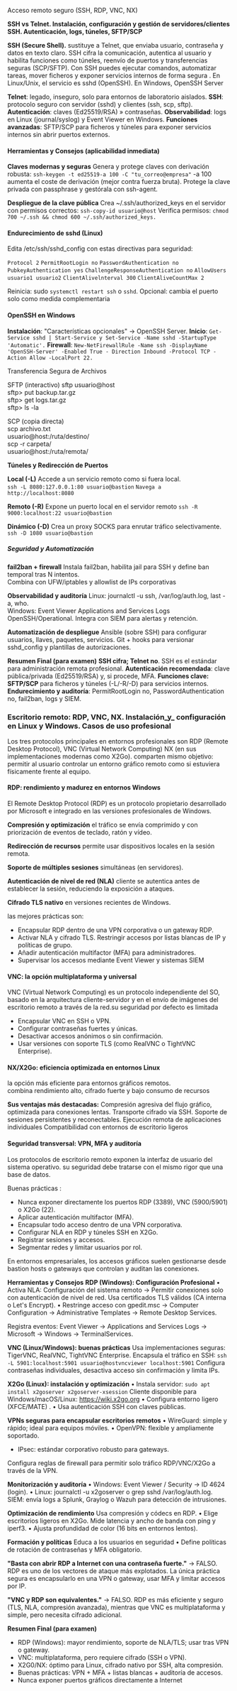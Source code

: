 Acceso remoto seguro (SSH, RDP, VNC, NX) 

**SSH vs Telnet. Instalación, configuración y gestión de servidores/clientes SSH. Autenticación, logs, túneles, SFTP/SCP** 

**SSH (Secure Shell).** sustituye a Telnet, que enviaba usuario, contraseña y datos en texto claro. SSH cifra la comunicación, autentica al usuario y habilita funciones como túneles, reenvío de puertos y transferencias seguras (SCP/SFTP). 
Con SSH puedes ejecutar comandos, automatizar tareas, mover ficheros y exponer servicios internos de forma segura . 
En Linux/Unix, el servicio es sshd (OpenSSH). 
En Windows, OpenSSH Server 

**Telnet**: legado, inseguro, solo para entornos de laboratorio aislados. 
**SSH**: protocolo seguro con servidor (sshd) y clientes (ssh, scp, sftp). 
**Autenticación**: claves (Ed25519/RSA) » contraseñas. 
**Observabilidad**: logs en Linux (journal/syslog) y Event Viewer en Windows. 
**Funciones avanzadas**: SFTP/SCP para ficheros y túneles para exponer servicios internos 
sin abrir puertos externos. 



#### Herramientas y Consejos (aplicabilidad inmediata) 
**Claves modernas y seguras** 
Genera y protege claves con derivación robusta: 
`ssh-keygen -t ed25519-a 100 -C "tu_correo@empresa"` 
-a 100 aumenta el coste de derivación (mejor contra fuerza bruta).
Protege la clave privada con passphrase y gestórala con ssh-agent. 

**Despliegue de la clave pública** 
Crea ~/.ssh/authorized_keys en el servidor con permisos correctos: 
`ssh-copy-id usuario@host` 
Verifica permisos: `chmod 700 ~/.ssh && chmod 600 ~/.ssh/authorized_keys.` 

#### Endurecimiento de sshd (Linux)
Edita /etc/ssh/sshd_config con estas directivas para seguridad: 

`Protocol 2` 
`PermitRootLogin no` 
`PasswordAuthentication no` 
`PubkeyAuthentication yes` 
`ChallengeResponseAuthentication no` 
`AllowUsers usuario1 usuario2` 
`ClientAlivelnterval 300` 
`ClientAliveCountMax 2` 

Reinicia: sudo `systemctl restart ssh` o `sshd`. 
Opcional: cambia el puerto solo como medida complementaria 
#### OpenSSH en Windows 
**Instalación**: "Características opcionales" → OpenSSH Server. 
**Inicio**: `Get-Service sshd | Start-Service y Set-Service -Name sshd -StartupType 'Automatic'.` 
**Firewall**: `New-NetFirewallRule -Name ssh -DisplayName 'OpenSSH-Server' -Enabled True - Direction Inbound -Protocol TCP -Action Allow -LocalPort 22.` 

Transferencia Segura de Archivos  

SFTP (interactivo)
		sftp usuario@host  
		sftp> put backup.tar.gz  
		sftp> get logs.tar.gz  
		sftp> ls -la  
 
SCP (copia directa)  
		scp archivo.txt  
		usuario@host:/ruta/destino/  
		scp -r carpeta/  
		usuario@host:/ruta/remota/

**Túneles y Redirección de Puertos**  

**Local (-L)**   Accede a un servicio remoto como si fuera local.  
`ssh -L 8080:127.0.0.1:80 usuario@bastion`
`Navega a http://localhost:8080`

**Remoto (-R)**  Expone un puerto local en el servidor remoto
`ssh -R 9000:localhost:22 usuario@bastion` 

**Dinámico (-D)** Crea un proxy SOCKS para enrutar tráfico selectivamente. 
`ssh -D 1080 usuario@bastion` 

##### **Seguridad y Automatización** 

**fail2ban + firewall** 
Instala fail2ban, habilita jail para SSH y define ban temporal tras N intentos.  
Combina con UFW/iptables y allowlist de IPs corporativas
 
**Observabilidad y auditoría** 
Linux: journalctl -u ssh,  /var/log/auth.log, last -a, who.  
Windows: Event Viewer Applications and Services Logs 
OpenSSH/Operational. Integra con SIEM para alertas y  retención.

**Automatización de despliegue** 
Ansible (sobre SSH) para configurar usuarios, llaves, paquetes, servicios. Git + hooks para versionar sshd_config y plantillas de autorizaciones. 


**Resumen Final (para examen)** 
**SSH cifra; Telnet no**. SSH es el estándar para administración remota profesional. **Autenticación recomendada**: clave pública/privada (Ed25519/RSA) y, si procede, MFA. 
**Funciones clave: SFTP/SCP** para ficheros y túneles (-L/-R/-D) para servicios 
internos. 
**Endurecimiento y auditoría**: PermitRootLogin no, PasswordAuthentication no, fail2ban, logs y SIEM. 

### Escritorio remoto: RDP, VNC, NX. Instalación_y_ configuración en Linux y Windows. Casos de uso profesional 

Los tres protocolos principales en entornos profesionales son
RDP (Remote Desktop Protocol), 
VNC (Virtual Network Computing) 
NX (en sus implementaciones modernas como X2Go). 
comparten mismo objetivo: permitir al usuario controlar un entorno gráfico remoto como si estuviera físicamente frente al equipo. 

#### RDP: rendimiento y madurez en entornos Windows 
El Remote Desktop Protocol (RDP) es un protocolo propietario desarrollado por Microsoft e integrado en las versiones profesionales de Windows. 

**Compresión y optimización** 
el tráfico se envía comprimido y con priorización de eventos de teclado, ratón y vídeo. 

**Redirección de recursos** 
permite usar dispositivos locales en la sesión remota. 

**Soporte de múltiples sesiones**
simultáneas (en servidores).

**Autenticación de nivel de red (NLA)** 
cliente se autentica antes de establecer la sesión, reduciendo la exposición a ataques. 

**Cifrado TLS nativo** 
en versiones recientes de Windows. 

las mejores prácticas son:  
- Encapsular RDP dentro de una VPN corporativa o un gateway RDP.  
- Activar NLA y cifrado TLS. Restringir accesos por listas blancas de IP y políticas de grupo.  
- Añadir autenticación multifactor (MFA) para administradores.  
- Supervisar los accesos  mediante Event Viewer y  sistemas SIEM


#### VNC: la opción multiplataforma y universal 
VNC (Virtual Network Computing) es un protocolo independiente del SO, basado en la arquitectura cliente-servidor y en el envío de imágenes del escritorio remoto a través de la red.su seguridad por defecto es limitada

- Encapsular VNC en SSH o VPN. 
- Configurar contraseñas fuertes y únicas. 
- Desactivar accesos anónimos o sin confirmación. 
- Usar versiones con soporte TLS (como RealVNC o TightVNC Enterprise). 
#### NX/X2Go: eficiencia optimizada en entornos Linux  
la opción más  eficiente para entornos gráficos remotos.  
combina rendimiento alto, cifrado fuerte y bajo consumo de recursos


**Sus ventajas más destacadas:** 
Compresión agresiva del flujo gráfico, optimizada para conexiones lentas. 
Transporte cifrado vía SSH.
Soporte de sesiones persistentes y reconectables. 
Ejecución remota de aplicaciones individuales
Compatibilidad con entornos de escritorio ligeros 

#### Seguridad transversal: VPN, MFA y auditoría 
Los protocolos de escritorio remoto exponen la interfaz de usuario del sistema operativo. su seguridad debe tratarse con el mismo rigor que una base de datos. 

Buenas prácticas : 
- Nunca exponer directamente los puertos RDP (3389), VNC (5900/5901) o X2Go (22). 
- Aplicar autenticación multifactor (MFA). 
- Encapsular todo acceso dentro de una VPN corporativa. 
- Configurar NLA en RDP y túneles SSH en X2Go. 
- Registrar sesiones y accesos. 
- Segmentar redes y limitar usuarios por rol. 

En entornos empresariales, los accesos gráficos suelen gestionarse desde bastion hosts o gateways que controlan y auditan las conexiones.

**Herramientas y Consejos** 
**RDP (Windows): Configuración Profesional** 
• Activa NLA: 
	Configuración del sistema remoto → Permitir conexiones solo con autenticación de 
	nivel de red. 
Usa certificados TLS válidos (CA interna o Let's Encrypt). 
• Restringe acceso con 
	gpedit.msc → Computer Configuration → Administrative Templates → Remote Desktop Services. 

Registra eventos: 
	Event Viewer → Applications and Services Logs → Microsoft → Windows → TerminalServices. 

**VNC (Linux/Windows): buenas prácticas** 
Usa implementaciones seguras: TigerVNC, RealVNC, TightVNC Enterprise. 
Encapsula el tráfico en SSH: 
`ssh -L 5901:localhost:5901 usuario@hostvncviewer localhost:5901` 
Configura contraseñas individuales, desactiva acceso sin confirmación y limita IPs. 

**X2Go (Linux): instalación y optimización** 
• Instala servidor: 
`sudo apt install x2goserver x2goserver-xsession` 
Cliente disponible para Windows/macOS/Linux: https://wiki.x2go.org 
• Configura entorno ligero (XFCE/MATE) . 
• Usa autenticación SSH con claves públicas. 

**VPNs seguras para encapsular escritorios remotos** 
• WireGuard: simple y rápido; ideal para equipos móviles. 
• OpenVPN: flexible y ampliamente soportado. 
- IPsec: estándar corporativo robusto para gateways. 

Configura reglas de firewall para permitir solo tráfico RDP/VNC/X2Go a través de la VPN. 

**Monitorización y auditoría** 
• Windows: Event Viewer / Security → ID 4624 (login). 
• Linux: journalctl -u x2goserver o grep sshd /var/log/auth.log. 
SIEM: envía logs a Splunk, Graylog o Wazuh para detección de intrusiones. 

**Optimización de rendimiento** 
Usa compresión y códecs en RDP. 
• Elige escritorios ligeros en X2Go. 
Mide latencia y ancho de banda con ping y iperf3. 
• Ajusta profundidad de color (16 bits en entornos lentos). 

**Formación y políticas** 
Educa a los usuarios en seguridad
• Define políticas de rotación de contraseñas y MFA obligatorio. 


**"Basta con abrir RDP a Internet con una contraseña fuerte."** → FALSO. RDP es uno 
de los vectores de ataque más explotados. La única práctica segura es encapsularlo en una VPN o gateway, usar MFA y limitar accesos por IP. 

**"VNC y RDP son equivalentes."** → FALSO. RDP es más eficiente y seguro (TLS, NLA, compresión avanzada), mientras que VNC es multiplataforma y simple, pero 
necesita cifrado adicional. 

**Resumen Final (para examen)** 
- RDP (Windows): mayor rendimiento, soporte de NLA/TLS; usar tras VPN o gateway. 
- VNC: multiplataforma, pero requiere cifrado (SSH o VPN). 
- X2G0/NX: óptimo para Linux, cifrado nativo por SSH, alta compresión. 
- Buenas prácticas: VPN + MFA + listas blancas + auditoría de accesos. 
- Nunca exponer puertos gráficos directamente a Internet 
